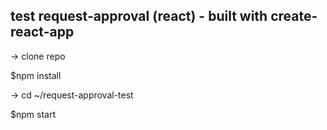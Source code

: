 <h2>test request-approval (react) - built with create-react-app</h2>

-> clone repo

$npm install

-> cd ~/request-approval-test

$npm start

